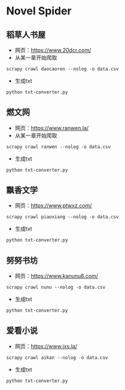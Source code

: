 # Novel Spider

## 稻草人书屋

* 网页：https://www.20dcr.com/
* 从某一章开始爬取

```shell
scrapy crawl daocaoren --nolog -o data.csv
```

* 生成txt

```sh
python txt-converter.py
```

## 燃文网

* 网页：https://www.ranwen.la/
* 从某一章开始爬取

```shell
scrapy crawl ranwen --nolog -o data.csv
```

* 生成txt

```sh
python txt-converter.py
```
## 飘香文学

* 网页：https://www.ptwxz.com/

```shell
scrapy crawl piaoxiang --nolog -o data.csv
```

* 生成txt

```sh
python txt-converter.py
```
## 努努书坊

* 网页：https://www.kanunu8.com/

```shell
scrapy crawl nunu --nolog -o data.csv
```

* 生成txt

```sh
python txt-converter.py
```

## 爱看小说

* 网页：https://www.ixs.la/

```shell
scrapy crawl aikan --nolog -o data.csv
```

* 生成txt

```sh
python txt-converter.py
```
